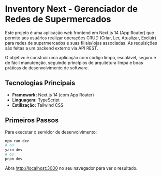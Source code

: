 # Inventory Next - Gerenciador de Redes de Supermercados

Este projeto é uma aplicação web frontend em Next.js 14 (App Router) que permite aos usuários realizar operações CRUD (Criar, Ler, Atualizar, Excluir) para redes de supermercados e suas filiais/lojas associadas. As requisições são feitas a um backend externo via API REST.

O objetivo é construir uma aplicação com código limpo, escalável, seguro e de fácil manutenção, seguindo princípios de arquitetura limpa e boas práticas de desenvolvimento de software.

## Tecnologias Principais

- **Framework:** Next.js 14 (com App Router)
- **Linguagem:** TypeScript
- **Estilização:** Tailwind CSS

## Primeiros Passos

Para executar o servidor de desenvolvimento:

```bash
npm run dev
# ou
yarn dev
# ou
pnpm dev
```

Abra [http://localhost:3000](http://localhost:3000) no seu navegador para ver o resultado.
